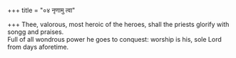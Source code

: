 +++
title = "०४ नृणामु त्वा"

+++
Thee, valorous, most heroic of the heroes, shall the priests glorify with songg and praises.  
     Full of all wondrous power he goes to conquest: worship is his, sole Lord from days aforetime.